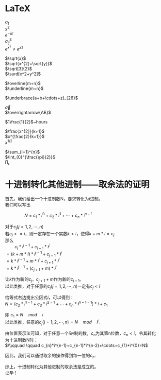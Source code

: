 # LaTeX

$a_{1}$<br/>
$x^{2}$<br/>
$e^{-\alpha t}$<br/>
$a^{3}_{ij}$<br/>
$e^{x^2} \neq {e^x}^2$<br/>

$\sqrt{x}$<br/>
$\sqrt{x^{2}+\sqrt{y}}$<br/>
$\sqrt[3]{2}$<br/>
$\surd[x^2+y^2]$<br/>

$\overline{m+n}$<br/>
$\underline{m+n}$<br/>

$\underbrace{a+b+\cdots+z}_{26}$<br/>

$\vec a$<br/>
$\overrightarrow{AB}$<br/>

$1\frac{1}{2}$~hours<br/>

$\frac{x^{2}}{k+1}$<br/>
$x^{\frac{2}{k+1}}$<br/>
$x^{1/2}$<br/>

$\sum_{i=1}^{n}$<br/>
$\int_{0}^{\frac{\pi}{2}}$<br/>
$\prod_\epsilon$<br/>


# 十进制转化其他进制——取余法的证明

首先，我们给出一个十进制数N，要求转化为i进制。  
我们可以写出  

$\qquad \qquad N=c_{1}*i^{0}+c_{2}*i^{1}+\cdots+c_{n}*i^{n-1}$  

对于$c_{j}(j=1,2,\cdots,n)$    
若$c_{j}>=i$，则一定存在一个实数$k<i$，使得$k+m*i=c_{j}$  
那么  
$\qquad c_{j}*i^{j-1}+c_{j+1}*i^{j}$<br/>
$=(k+m*i)*i^{j-1}+c_{j+1}*i^{j}$<br/>
$=k*i^{j-1}+m*i^{j}+c_{j+1}*i^{j}$<br/>
$=k*i^{j-1}+(c_{j+1}+m)*i^{j}$<br/>

让$k$作为新的$c_{j}$，$c_{j+1}+m$作为新的$c_{j+1}$。  
以此类推，对于任意的$c_{j}(j=1,2,\cdots,n)$一定有$c_{j}<i$

给等式右边提出公因式$i$，可以得到：  
$N=(c_{2}*i^{1-1}+c_{3}*i^{2-1}+\cdots+c_{n}*i^{n-1-1})*i+c_{1}$

即  $c_{1}=N\quad mod\quad i$   
以此类推，任意的$c_{j}(j=1,2,\cdots,n)=N \quad mod \quad i^{j}.$  

由位置表示法可知，对于任意一个$i$进制的数，$c_{n}$为其第n位数，$c_{n}<i$，令其转化为十进制数N时：  
$\\\qquad \qquad c_{n}*i^{n-1}+c_{n-1}*i^{n-2}+\cdots+c_{1}*i^{0}=N$  

因此，我们可以通过取余的操作得到每一位的$c_{n}$.

综上，十进制转化为其他进制的取余法是成立的。  
证毕！